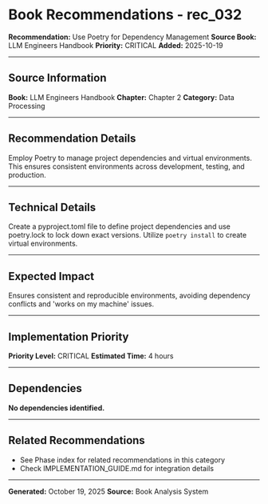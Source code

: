 # Book Recommendations - rec_032

**Recommendation:** Use Poetry for Dependency Management
**Source Book:** LLM Engineers Handbook
**Priority:** CRITICAL
**Added:** 2025-10-19

---

## Source Information

**Book:** LLM Engineers Handbook
**Chapter:** Chapter 2
**Category:** Data Processing

---

## Recommendation Details

Employ Poetry to manage project dependencies and virtual environments. This ensures consistent environments across development, testing, and production.

---

## Technical Details

Create a pyproject.toml file to define project dependencies and use poetry.lock to lock down exact versions. Utilize `poetry install` to create virtual environments.

---

## Expected Impact

Ensures consistent and reproducible environments, avoiding dependency conflicts and 'works on my machine' issues.

---

## Implementation Priority

**Priority Level:** CRITICAL
**Estimated Time:** 4 hours

---

## Dependencies

**No dependencies identified.**

---

## Related Recommendations

- See Phase index for related recommendations in this category
- Check IMPLEMENTATION_GUIDE.md for integration details

---

**Generated:** October 19, 2025
**Source:** Book Analysis System
